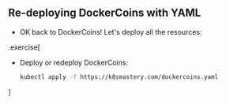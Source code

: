 
## Re-deploying DockerCoins with YAML

- OK back to DockerCoins! Let's deploy all the resources:

.exercise[

- Deploy or redeploy DockerCoins:
  ```bash
  kubectl apply -f https://k8smastery.com/dockercoins.yaml
  ```

]

